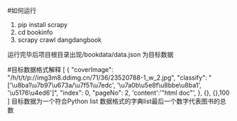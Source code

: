 #如何运行
 
1. pip install scrapy
2. cd bookinfo
3. scrapy crawl dangdangbook

运行完毕后项目根目录出现/bookdata/data.json 为目标数据

#目标数据格式解释
[
{
    "coverImage": "/h/t/t/p://img3m8.ddimg.cn/71/36/23520788-1_w_2.jpg",
    "classify": "['\u8ba1\u7b97\u673a/\u7f51\u7edc', '\u7a0b\u5e8f\u8bbe\u8ba1', '\u5176\u4ed6']",
    "index": 0, 
    "pageNo": 2,
    'content':'"html doc"',
},
{},
{},100
]
目标数据为一个符合Python list 数据格式的字典list最后一个数字代表图书的总数